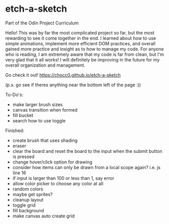 # etch-a-sketch

Part of the Odin Project Curriculum

Hello! This was by far the most complicated project so far, but the most rewarding to see it come together in the end. I learned about how to use simple animations, implement more efficient DOM practices, and overall gained more practice and insight as to how to manage my code. For anyone who is reading, I am extremely aware that my code is far from clean, but I'm very glad that it all works! I will definitely be improving in the future for my overall organization and management.

Go check it out! https://chocc0.github.io/etch-a-sketch

(p.s. go see if theres anything near the bottom left of the page :))

To-Do's:
- make larger brush sizes
- canvas transition when formed
- fill bucket
- search how to use toggle


Finished:
- create brush that uses shading
- eraser
- clear the board and reset the board to the input when the submit button is pressed
- change hover/click option for drawing
- consider how items can only be drawn from a local scope again? i.e. js line 16
- if input is larger than 100 or less than 1, say error
- allow color picker to choose any color at all
- random colors
- maybe get sprites?
- cleanup layout
- toggle grid
- fill background
- make canvas auto create grid
